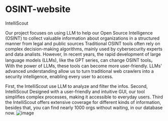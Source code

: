 # OSINT-website
IntelliScout

Our project focuses on using LLM to help our Open Source Intelligence (OSINT) to collect valuable information about organizations in a structured manner from legal and public sources
Traditional OSINT tools  often rely on complex decision-making algorithms, mainly used by cybersecurity experts and data analists. 
However, In recent years, the rapid development of large language models (LLMs), like the GPT series, can change OSINT tools。 With the power of LLMs, these tools can become more user-friendly. LLMs' advanced understanding allow us to turn traditional web crawlers into a security intelligence, enabling every user to access.


First, the IntelliScout use LLM to analyze and filter the infos.
Second, IntelliScout Designed with a user-friendly and intuitive GUI, our tool simplifies complex processes, making it accessible to everyday users.
Third the IntelliScout offers extensive coverage for different kinds of information, besides that,  you can find nearly 1000 orgs without waiting, in our database now.
![image](https://github.com/user-attachments/assets/9f327524-5efe-4cfc-aee0-c5c52d4c3df2)
